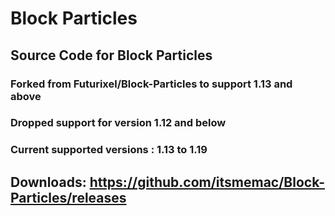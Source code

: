 # Block Particles
## Source Code for Block Particles

### Forked from Futurixel/Block-Particles to support 1.13 and above

### Dropped support for version 1.12 and below

### Current supported versions : 1.13 to 1.19

## Downloads: https://github.com/itsmemac/Block-Particles/releases
